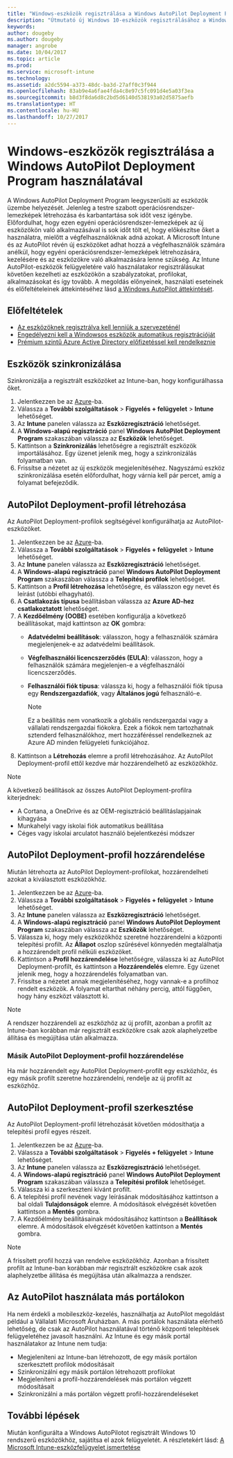 ```yaml
---
title: "Windows-eszközök regisztrálása a Windows AutoPilot Deployment Program használatával"
description: "Útmutató új Windows 10-eszközök regisztrálásához a Windows AutoPilot Deployment Program használatával."
keywords: 
author: dougeby
ms.author: dougeby
manager: angrobe
ms.date: 10/04/2017
ms.topic: article
ms.prod: 
ms.service: microsoft-intune
ms.technology: 
ms.assetid: a2dc5594-a373-48dc-ba3d-27aff0c3f944
ms.openlocfilehash: 83ab9e4a6fae4fda4c8e97c5fc091d4e5a03f3ea
ms.sourcegitcommit: b8d3f8da6d8c2bd5d6140d538193a02d5875aefb
ms.translationtype: HT
ms.contentlocale: hu-HU
ms.lasthandoff: 10/27/2017
---
```

# <a name="enroll-windows-devices-using-windows-autopilot-deployment-program"></a>Windows-eszközök regisztrálása a Windows AutoPilot Deployment Program használatával
A Windows AutoPilot Deployment Program leegyszerűsíti az eszközök üzembe helyezését. Jelenleg a testre szabott operációsrendszer-lemezképek létrehozása és karbantartása sok időt vesz igénybe. Előfordulhat, hogy ezen egyéni operációsrendszer-lemezképek az új eszközökön való alkalmazásával is sok időt tölt el, hogy előkészítse őket a használatra, mielőtt a végfelhasználóknak adná azokat. A Microsoft Intune és az AutoPilot révén új eszközöket adhat hozzá a végfelhasználók számára anélkül, hogy egyéni operációsrendszer-lemezképek létrehozására, kezelésére és az eszközökre való alkalmazására lenne szükség. Az Intune AutoPilot-eszközök felügyeletére való használatakor regisztrálásukat követően kezelheti az eszközökön a szabályzatokat, profilokat, alkalmazásokat és így tovább. A megoldás előnyeinek, használati eseteinek és előfeltételeinek áttekintéséhez lásd [a Windows AutoPilot áttekintését](https://docs.microsoft.com/windows/deployment/windows-10-auto-pilot).

## <a name="prerequisites"></a>Előfeltételek
- [Az eszközöknek regisztrálva kell lenniük a szervezeténél](https://docs.microsoft.com/windows/deployment/windows-10-auto-pilot#registering-devices-to-your-organization)
- [Engedélyezni kell a Windowsos eszközök automatikus regisztrációját](https://docs.microsoft.com/intune-classic/deploy-use/set-up-windows-device-management-with-microsoft-intune#enable-windows-10-automatic-enrollment)
- [Prémium szintű Azure Active Directory előfizetéssel kell rendelkeznie](https://docs.microsoft.com/azure/active-directory/active-directory-get-started-premium) <!--&#40;[trial subscription](http://go.microsoft.com/fwlink/?LinkID=816845)&#41;-->

## <a name="synchronize-devices"></a>Eszközök szinkronizálása
Szinkronizálja a regisztrált eszközöket az Intune-ban, hogy konfigurálhassa őket.

1. Jelentkezzen be az [Azure](https://portal.azure.com/)-ba.
2. Válassza a **További szolgáltatások** > **Figyelés + felügyelet** > **Intune** lehetőséget.
3. Az **Intune** panelen válassza az **Eszközregisztráció** lehetőséget.
4. A **Windows-alapú regisztráció** panel **Windows AutoPilot Deployment Program** szakaszában válassza az **Eszközök** lehetőséget.
5. Kattintson a **Szinkronizálás** lehetőségre a regisztrált eszközök importálásához. Egy üzenet jelenik meg, hogy a szinkronizálás folyamatban van.
6. Frissítse a nézetet az új eszközök megjelenítéséhez. Nagyszámú eszköz szinkronizálása esetén előfordulhat, hogy várnia kell pár percet, amíg a folyamat befejeződik.  

## <a name="create-an-autopilot-deployment-profile"></a>AutoPilot Deployment-profil létrehozása
Az AutoPilot Deployment-profilok segítségével konfigurálhatja az AutoPilot-eszközöket.
1. Jelentkezzen be az [Azure](https://portal.azure.com/)-ba. 
2. Válassza a **További szolgáltatások** > **Figyelés + felügyelet** > **Intune** lehetőséget.
3. Az **Intune** panelen válassza az **Eszközregisztráció** lehetőséget.
4. A **Windows-alapú regisztráció** panel **Windows AutoPilot Deployment Program** szakaszában válassza a **Telepítési profilok** lehetőséget.
5. Kattintson a **Profil létrehozása** lehetőségre, és válasszon egy nevet és leírást (utóbbi elhagyható). 
6. A **Csatlakozás típusa** beállításban válassza az **Azure AD-hez csatlakoztatott** lehetőséget.
7. A **Kezdőélmény (OOBE)** esetében konfigurálja a következő beállításokat, majd kattintson az **OK** gombra: 
   - **Adatvédelmi beállítások**: válasszon, hogy a felhasználók számára megjelenjenek-e az adatvédelmi beállítások. 
   - **Végfelhasználói licencszerződés (EULA)**: válasszon, hogy a felhasználók számára megjelenjen-e a végfelhasználói licencszerződés.
   - **Felhasználói fiók típusa**: válassza ki, hogy a felhasználói fiók típusa egy **Rendszergazdafiók**, vagy **Általános jogú** felhasználó-e.

     > [!Note]    
     > Ez a beállítás nem vonatkozik a globális rendszergazdai vagy a vállalati rendszergazdai fiókokra. Ezek a fiókok nem tartozhatnak sztenderd felhasználókhoz, mert hozzáféréssel rendelkeznek az Azure AD minden felügyeleti funkciójához.
8. Kattintson a **Létrehozás** elemre a profil létrehozásához. Az AutoPilot Deployment-profil ettől kezdve már hozzárendelhető az eszközökhöz.
     
> [!Note]    
> A következő beállítások az összes AutoPilot Deployment-profilra kiterjednek:
> - A Cortana, a OneDrive és az OEM-regisztráció beállításlapjainak kihagyása
> - Munkahelyi vagy iskolai fiók automatikus beállítása
> - Céges vagy iskolai arculatot használó bejelentkezési módszer    

## <a name="assign-an-autopilot-deployment-profile"></a>AutoPilot Deployment-profil hozzárendelése
Miután létrehozta az AutoPilot Deployment-profilokat, hozzárendelheti azokat a kiválasztott eszközökhöz.

1. Jelentkezzen be az [Azure](https://portal.azure.com/)-ba. 
2. Válassza a **További szolgáltatások** > **Figyelés + felügyelet** > **Intune** lehetőséget.
3. Az **Intune** panelen válassza az **Eszközregisztráció** lehetőséget.
4. A **Windows-alapú regisztráció** panel **Windows AutoPilot Deployment Program** szakaszában válassza az **Eszközök** lehetőséget.
5. Válassza ki, hogy mely eszközökhöz szeretné hozzárendelni a központi telepítési profilt. Az **Állapot** oszlop szűrésével könnyedén megtalálhatja a hozzárendelt profil nélküli eszközöket. 
6. Kattintson a **Profil hozzárendelése** lehetőségre, válassza ki az AutoPilot Deployment-profilt, és kattintson a **Hozzárendelés** elemre. Egy üzenet jelenik meg, hogy a hozzárendelés folyamatban van.
7. Frissítse a nézetet annak megjelenítéséhez, hogy vannak-e a profilhoz rendelt eszközök. A folyamat eltarthat néhány percig, attól függően, hogy hány eszközt választott ki. 

> [!Note]
> A rendszer hozzárendeli az eszközhöz az új profilt, azonban a profilt az Intune-ban korábban már regisztrált eszközökre csak azok alaphelyzetbe állítása és megújítása után alkalmazza.

### <a name="assign-a-different-autopilot-deployment-profile"></a>Másik AutoPilot Deployment-profil hozzárendelése
Ha már hozzárendelt egy AutoPilot Deployment-profilt egy eszközhöz, és egy másik profilt szeretne hozzárendelni, rendelje az új profilt az eszközhöz.  

## <a name="edit-an-autopilot-deployment-profile"></a>AutoPilot Deployment-profil szerkesztése 
Az AutoPilot Deployment-profil létrehozását követően módosíthatja a telepítési profil egyes részeit.   
1. Jelentkezzen be az [Azure](https://portal.azure.com/)-ba. 
2. Válassza a **További szolgáltatások** > **Figyelés + felügyelet** > **Intune** lehetőséget.
3. Az **Intune** panelen válassza az **Eszközregisztráció** lehetőséget.
4. A **Windows-alapú regisztráció** panel **Windows AutoPilot Deployment Program** szakaszában válassza a **Telepítési profilok** lehetőséget. 
5. Válassza ki a szerkeszteni kívánt profilt. 
6. A telepítési profil nevének vagy leírásának módosításához kattintson a bal oldali **Tulajdonságok** elemre. A módosítások elvégzését követően kattintson a **Mentés** gombra. 
7. A Kezdőélmény beállításainak módosításához kattintson a **Beállítások** elemre. A módosítások elvégzését követően kattintson a **Mentés** gombra. 

> [!NOTE]
> A frissített profil hozzá van rendelve eszközökhöz. Azonban a frissített profilt az Intune-ban korábban már regisztrált eszközökre csak azok alaphelyzetbe állítása és megújítása után alkalmazza a rendszer. 

## <a name="using-autopilot-in-other-portals"></a>Az AutoPilot használata más portálokon
Ha nem érdekli a mobileszköz-kezelés, használhatja az AutoPilot megoldást például a Vállalati Microsoft Áruházban. A más portálok használata elérhető lehetőség, de csak az AutoPilot használatával történő központi telepítések felügyeletéhez javasolt használni. Az Intune és egy másik portál használatakor az Intune nem tudja:
- Megjeleníteni az Intune-ban létrehozott, de egy másik portálon szerkesztett profilok módosításait
- Szinkronizálni egy másik portálon létrehozott profilokat
- Megjeleníteni a profil-hozzárendelések más portálon végzett módosításait
- Szinkronizálni a más portálon végzett profil-hozzárendeléseket

## <a name="next-steps"></a>További lépések
Miután konfigurálta a Windows AutoPilotot regisztrált Windows 10 rendszerű eszközökhöz, sajátítsa el azok felügyeletét. A részletekért lásd: [A Microsoft Intune-eszközfelügyelet ismertetése](https://docs.microsoft.com/intune/device-management)